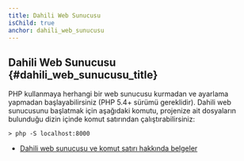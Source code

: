 ```yaml
---
title: Dahili Web Sunucusu
isChild: true
anchor: dahili_web_sunucusu
---
```


## Dahili Web Sunucusu {#dahili_web_sunucusu_title}


PHP kullanmaya herhangi bir web sunucusu kurmadan ve ayarlama yapmadan başlayabilirsiniz (PHP 5.4+ sürümü gereklidir). Dahili web sunucusunu başlatmak için aşağıdaki komutu, projenize ait dosyaların bulunduğu dizin içinde komut satırından çalıştırabilirsiniz:

    > php -S localhost:8000

* [Dahili web sunucusu ve komut satırı hakkında belgeler][cli-server]

[cli-server]: http://www.php.net/manual/en/features.commandline.webserver.php
